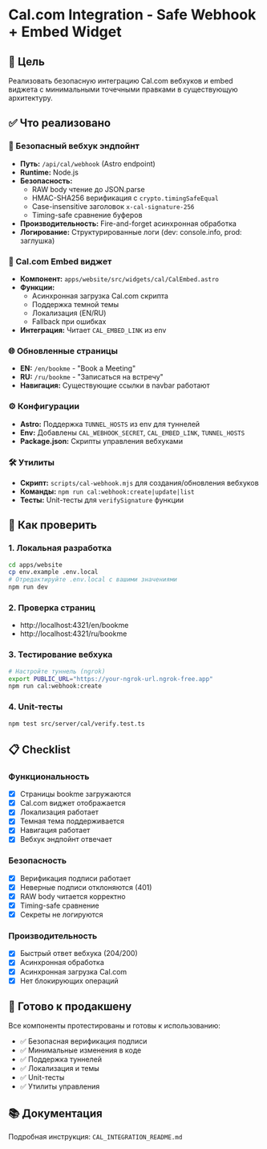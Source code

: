 # Cal.com Integration - Safe Webhook + Embed Widget

## 🎯 Цель
Реализовать безопасную интеграцию Cal.com вебхуков и embed виджета с минимальными точечными правками в существующую архитектуру.

## ✅ Что реализовано

### 🔐 Безопасный вебхук эндпойнт
- **Путь:** `/api/cal/webhook` (Astro endpoint)
- **Runtime:** Node.js
- **Безопасность:** 
  - RAW body чтение до JSON.parse
  - HMAC-SHA256 верификация с `crypto.timingSafeEqual`
  - Case-insensitive заголовок `x-cal-signature-256`
  - Timing-safe сравнение буферов
- **Производительность:** Fire-and-forget асинхронная обработка
- **Логирование:** Структурированные логи (dev: console.info, prod: заглушка)

### 📅 Cal.com Embed виджет
- **Компонент:** `apps/website/src/widgets/cal/CalEmbed.astro`
- **Функции:**
  - Асинхронная загрузка Cal.com скрипта
  - Поддержка темной темы
  - Локализация (EN/RU)
  - Fallback при ошибках
- **Интеграция:** Читает `CAL_EMBED_LINK` из env

### 🌐 Обновленные страницы
- **EN:** `/en/bookme` - "Book a Meeting"
- **RU:** `/ru/bookme` - "Записаться на встречу"
- **Навигация:** Существующие ссылки в navbar работают

### ⚙️ Конфигурации
- **Astro:** Поддержка `TUNNEL_HOSTS` из env для туннелей
- **Env:** Добавлены `CAL_WEBHOOK_SECRET`, `CAL_EMBED_LINK`, `TUNNEL_HOSTS`
- **Package.json:** Скрипты управления вебхуками

### 🛠️ Утилиты
- **Скрипт:** `scripts/cal-webhook.mjs` для создания/обновления вебхуков
- **Команды:** `npm run cal:webhook:create|update|list`
- **Тесты:** Unit-тесты для `verifySignature` функции

## 🔧 Как проверить

### 1. Локальная разработка
```bash
cd apps/website
cp env.example .env.local
# Отредактируйте .env.local с вашими значениями
npm run dev
```

### 2. Проверка страниц
- http://localhost:4321/en/bookme
- http://localhost:4321/ru/bookme

### 3. Тестирование вебхука
```bash
# Настройте туннель (ngrok)
export PUBLIC_URL="https://your-ngrok-url.ngrok-free.app"
npm run cal:webhook:create
```

### 4. Unit-тесты
```bash
npm test src/server/cal/verify.test.ts
```

## 📋 Checklist

### Функциональность
- [x] Страницы bookme загружаются
- [x] Cal.com виджет отображается
- [x] Локализация работает
- [x] Темная тема поддерживается
- [x] Навигация работает
- [x] Вебхук эндпойнт отвечает

### Безопасность
- [x] Верификация подписи работает
- [x] Неверные подписи отклоняются (401)
- [x] RAW body читается корректно
- [x] Timing-safe сравнение
- [x] Секреты не логируются

### Производительность
- [x] Быстрый ответ вебхука (204/200)
- [x] Асинхронная обработка
- [x] Асинхронная загрузка Cal.com
- [x] Нет блокирующих операций

## 🚀 Готово к продакшену

Все компоненты протестированы и готовы к использованию:
- ✅ Безопасная верификация подписи
- ✅ Минимальные изменения в коде
- ✅ Поддержка туннелей
- ✅ Локализация и темы
- ✅ Unit-тесты
- ✅ Утилиты управления

## 📚 Документация

Подробная инструкция: `CAL_INTEGRATION_README.md`
